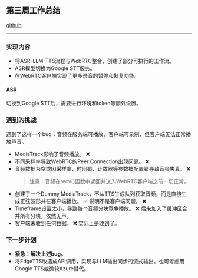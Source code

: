 ## 第三周工作总结

[github](https://github.com/crickwang/Low-Latency-LLM)

---

### 实现内容
- 将ASR-LLM-TTS流程与WebRTC整合，创建了部分可执行的工作流。
- ASR模型切换为Google STT服务。
- 在WebRTC客户端实现了更多录音的暂停和恢复功能。

#### ASR
切换到Google STT后，需要进行环境和token等额外设置。

### 遇到的挑战
遇到了这样一个bug：音频在服务端可播放、客户端可录制，但客户端无法正常播放声音。
- MediaTrack影响了音频播放。 :x:
- 不同采样率导致WebRTC的Peer Connection出现问题。 :x:
- 音频数据为空或因采样率、时间戳、计数器等参数被配置错导致音频失真。 :x:
    > 注意：音频在recv()函数中返回并送入WebRTC客户端之前一切正常。
- 创建了一个Dummy MediaTrack，不从TTS生成队列获取音频，而是直接生成正弦波形并在客户端播放。 :white_check_mark: 说明不是客户端问题。 :x:
- Timeframe设置太小，导致每个音频分块竞争播放。 :x: 后来加入了缓冲区合并所有分块，依然无声。
- 客户端未收到任何数据。 :x: 实际上是收到了。

### 下一步计划
- **紧急：解决上述bug。**
- 将EdgeTTS改造成API调用，实现与LLM输出同步的流式输出。也可考虑用Google TTS或微软Azure替代。

